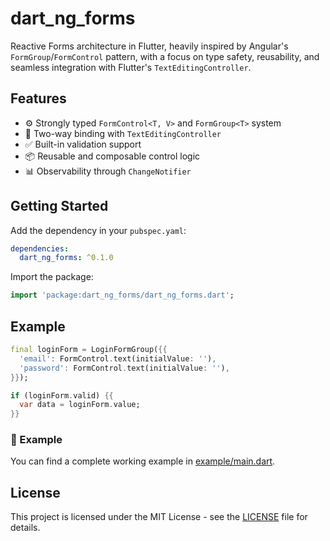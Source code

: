 # dart_ng_forms

Reactive Forms architecture in Flutter, heavily inspired by Angular's `FormGroup`/`FormControl` pattern, 
with a focus on type safety, reusability, and seamless integration with Flutter's `TextEditingController`.

## Features

- ⚙️ Strongly typed `FormControl<T, V>` and `FormGroup<T>` system
- 🔄 Two-way binding with `TextEditingController`
- ✅ Built-in validation support
- 📦 Reusable and composable control logic
- 📊 Observability through `ChangeNotifier`

## Getting Started

Add the dependency in your `pubspec.yaml`:

```yaml
dependencies:
  dart_ng_forms: ^0.1.0
```

Import the package:

```dart
import 'package:dart_ng_forms/dart_ng_forms.dart';
```

## Example

```dart
final loginForm = LoginFormGroup({{
  'email': FormControl.text(initialValue: ''),
  'password': FormControl.text(initialValue: ''),
}});

if (loginForm.valid) {{
  var data = loginForm.value;
}}
```

### 🔧 Example

You can find a complete working example in [example/main.dart](example/main.dart).

## License

This project is licensed under the MIT License - see the [LICENSE](LICENSE) file for details.
